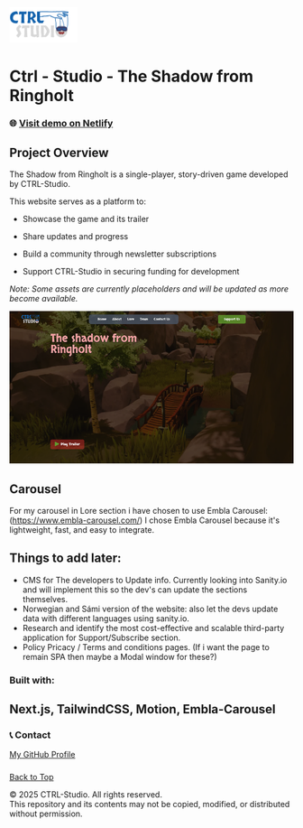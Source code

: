   <img src="assets/logo.png" alt="CTRL-Studio Logo" width="120"/>

  <h1>Ctrl - Studio - The Shadow from Ringholt</h1>

### 🌐 [Visit demo on Netlify](https://ctrl-studio.netlify.app/)

## Project Overview

The Shadow from Ringholt is a single-player, story-driven game developed by CTRL-Studio.

This website serves as a platform to:

- Showcase the game and its trailer

- Share updates and progress

- Build a community through newsletter subscriptions

- Support CTRL-Studio in securing funding for development

_Note: Some assets are currently placeholders and will be updated as more become available._

![Image](/public/web-preview.png)

## Carousel

For my carousel in Lore section i have chosen to use Embla Carousel: (https://www.embla-carousel.com/)
I chose Embla Carousel because it's lightweight, fast, and easy to integrate.

## Things to add later:

- CMS for The developers to Update info. Currently looking into Sanity.io and will implement this so the dev's can update the sections themselves.
- Norwegian and Sámi version of the website: also let the devs update data with different languages using sanity.io.
- Research and identify the most cost-effective and scalable third-party application for Support/Subscribe section.
- Policy Pricacy / Terms and conditions pages. (If i want the page to remain SPA then maybe a Modal window for these?)

###

<h3 align="left">Built with:</h3>

## Next.js, TailwindCSS, Motion, Embla-Carousel

###

### 📞 Contact

[My GitHub Profile](https://github.com/senbet22)

###

[Back to Top](#readme)

© 2025 CTRL-Studio. All rights reserved.  
This repository and its contents may not be copied, modified, or distributed without permission.
